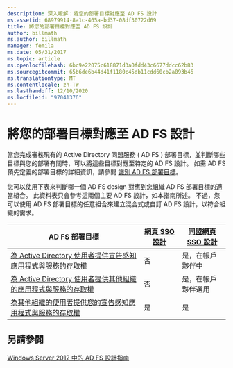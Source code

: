 ```yaml
---
description: 深入瞭解：將您的部署目標對應至 AD FS 設計
ms.assetid: 68979914-8a1c-465a-bd37-08df30722d69
title: 將您的部署目標對應至 AD FS 設計
author: billmath
ms.author: billmath
manager: femila
ms.date: 05/31/2017
ms.topic: article
ms.openlocfilehash: 6bc9e22075c618871d3a0fdd43c6677ddcc62b83
ms.sourcegitcommit: 65b6de6b44d41f1180c45db11cdd60cb2a093b46
ms.translationtype: MT
ms.contentlocale: zh-TW
ms.lasthandoff: 12/10/2020
ms.locfileid: "97041376"
---
```

# <a name="mapping-your-deployment-goals-to-an-ad-fs-design"></a>將您的部署目標對應至 AD FS 設計


當您完成審核現有的 Active Directory 同盟服務 \( AD FS \) 部署目標，並判斷哪些目標與您的部署有關時，可以將這些目標對應至特定的 AD FS 設計。 如需 AD FS 預先定義的部署目標的詳細資訊，請參閱 [識別 AD FS 部署目標](Identifying-Your-AD-FS-Deployment-Goals.md)。

您可以使用下表來判斷哪一個 AD FS design 對應到您組織 AD FS 部署目標的適當組合。 此資料表只會參考這兩個主要 AD FS 設計，如本指南所述。 不過，您可以使用 AD FS 部署目標的任意組合來建立混合式或自訂 AD FS 設計，以符合組織的需求。

|AD FS 部署目標|[網頁 SSO 設計](Web-SSO-Design.md)|[同盟網頁 SSO 設計](Federated-Web-SSO-Design.md)|
|---------------------------------------------------------------------------|----------------------------------------------------------------------------------|--------------------------------------------------------------------------------------------|
|[為 Active Directory 使用者提供宣告感知應用程式與服務的存取權](Provide-Your-Active-Directory-Users-Access-to-Your-Claims-Aware-Applications-and-Services.md)|否|是，在帳戶夥伴中|
|[為 Active Directory 使用者提供其他組織的應用程式與服務的存取權](Provide-Your-Active-Directory-Users-Access-to-the-Applications-and-Services-of-Other-Organizations.md)|否|是，在帳戶夥伴選用|
|[為其他組織的使用者提供您的宣告感知應用程式與服務的存取權](Provide-Users-in-Another-Organization-Access-to-Your-Claims-Aware-Applications-and-Services.md)|是|是|

## <a name="see-also"></a>另請參閱
[Windows Server 2012 中的 AD FS 設計指南](AD-FS-Design-Guide-in-Windows-Server-2012.md)


